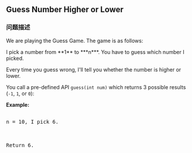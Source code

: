 ## Guess Number Higher or Lower  
### 问题描述
We are playing the Guess Game. The game is as follows:<p> 

<p>I pick a number from **1** to ***n***. You have to guess which number I picked.

Every time you guess wrong, I'll tell you whether the number is higher or lower.

You call a pre-defined API `guess(int num)` which returns 3 possible results (`-1`, `1`, or `0`):

**Example:**<br />
<pre>
n = 10, I pick 6.

Return 6.
</pre>

